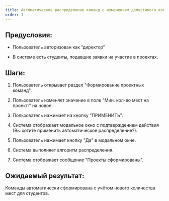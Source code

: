 ```yaml
---
title: Автоматическое распределение команд с изменением допустимого количества студентов для учестия на проект
order: 1
---
```


## Предусловия:

-  Пользователь авторизован как “директор”

-  В системе есть студенты, подавшие заявки на участие в проектах.

## Шаги:

1. Пользователь открывает раздел "Формирование проектных команд".

2. Пользователь изменяет значение в поле "Мин. кол-во мест на проект:" на новое.

3. Пользователь нажимает на кнопку "ПРИМЕНИТЬ".

4. Система отображает модальное окно с подтверждением действия (Вы хотите применить автоматическое распределение?).

5. Пользователь нажимает кнопку "Да" в модальном окне.

6. Система выполняет алгоритм распределения.

7. Система отображает сообщение "Проекты сформированы".


## Ожидаемый результат:

Команды автоматически сформирована с учётом нового количества мест для студентов.